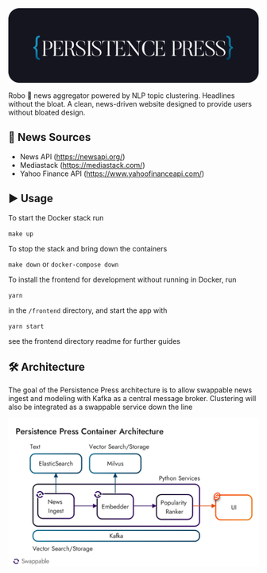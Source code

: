 <img src="/media/embedded_logo.svg" height=150/>

Robo 🤖 news aggregator powered by NLP topic clustering. Headlines without the bloat. A clean, news-driven website designed to provide users without bloated design.

## 📰 News Sources

- News API (https://newsapi.org/)
- Mediastack (https://mediastack.com/)
- Yahoo Finance API (https://www.yahoofinanceapi.com/)

## ▶️ Usage

To start the Docker stack run 

`make up`

To stop the stack and bring down the containers

`make down` 
or 
`docker-compose down`

To install the frontend for development without running in Docker, run

`yarn`

in the `/frontend` directory, and start the app with

`yarn start`

see the frontend directory readme for further guides

## 🛠️ Architecture

The goal of the Persistence Press architecture is to allow swappable news ingest and modeling with Kafka as a central message broker. Clustering will also be integrated as a swappable service down the line

![Architecture](https://github.com/bblease/persistence-press/blob/master/keyscreens/Architecture.png)
